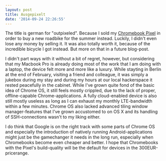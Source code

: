 ```yaml
---
layout: post
title: Ausgepixelt
date: '2014-09-24 22:26:55'
---
```


The title is german for "outpixeled". Because I sold my [Chromebook Pixel](https://blog.dictvm.org/chromebook-pixel-1/) in order to buy a new roadbike for the summer instead. Luckily, I didn't even lose any money by selling it. It was also totally worth it, because of the incredible bicycle I got instead. But more on that in a future blog-post.

I didn't part ways with it without a bit of regret, however, but considering that my Macbook Pro is already doing most of the work that I am doing with a laptop, the device felt more and more like a luxury. While stayting in Berlin at the end of February, visiting a friend and colleague, it was simply a jukebox during my stay and during my hours at our local hackerspace it rested peacefully in the cabinet. While I've grown quite fond of the basic idea of Chrome OS, it still feels mostly crippled, due to the lack of proper, offline-capable Chrome-applications. A fully cloud-enabled device is also still mostly useless as long as I can exhaust my monthly LTE-bandwidth within a few minutes. Chrome OS also lacked advanced tiling window manager-features that I've grown accustomed to on OS X and its handling of SSH-connections wasn't to my liking either.

I do think that Google is on the right track with some parts of Chrome OS and especially the introduction of natively running Android-applications might just be the gamechanger it needs in the long run, especially when Chromebooks become even cheaper and better. I hope that Chromebooks with the Pixel's build-quality will be the default for devices in the 300EUR-pricerange.